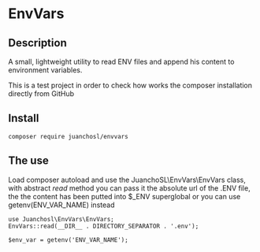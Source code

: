 # EnvVars

## Description
A small, lightweight utility to read ENV files and append his content to environment variables.

This is a test project in order to check how works the composer installation directly from GitHub

## Install
```
composer require juanchosl/envvars
```

## The use
Load composer autoload and use the JuanchoSL\EnvVars\EnvVars class, with abstract _read_ method you can pass it the absolute url of the .ENV file, the the content has been putted into $\_ENV superglobal or you can use getenv(ENV_VAR_NAME) instead
```
use Juanchosl\EnvVars\EnvVars;
EnvVars::read(__DIR__ . DIRECTORY_SEPARATOR . '.env');
```
```
$env_var = getenv('ENV_VAR_NAME');
```

